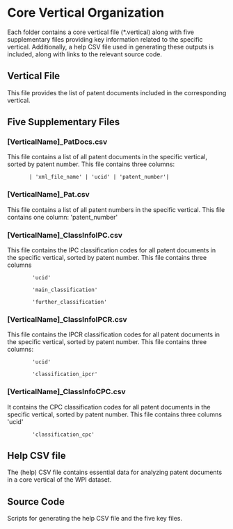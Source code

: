 # Core Vertical Organization
Each folder contains a core vertical file (*.vertical) along with five supplementary files providing key information related to the specific vertical. Additionally, a help CSV file used in generating these outputs is included, along with links to the relevant source code.

## Vertical File
This file provides the list of patent documents included in the corresponding vertical.


## Five Supplementary Files 
### [VerticalName]_PatDocs.csv
This file contains a list of all patent documents in the specific vertical, sorted by patent number.
This file contains three columns:

           | 'xml_file_name' | 'ucid' | 'patent_number'|

### [VerticalName]_Pat.csv
This file contains a list of all patent numbers in the specific vertical.
This file contains one column:
            'patent_number'

### [VerticalName]_ClassInfoIPC.csv
This file contains the IPC classification codes for all patent documents in the specific vertical, sorted by patent number. 
This file contains three columns
            
            'ucid'
            
            'main_classification'
            
            'further_classification'

### [VerticalName]_ClassInfoIPCR.csv
This file contains the IPCR classification codes for all patent documents in the specific vertical, sorted by patent number.
This file contains three columns:

            'ucid'
            
            'classification_ipcr'
            
### [VerticalName]_ClassInfoCPC.csv
It contains the CPC classification codes for all patent documents in the specific vertical, sorted by patent number.
This file contains three columns
            'ucid'
            
            'classification_cpc'

## Help CSV file
The (help) CSV file contains essential data for analyzing patent documents in a core vertical of the WPI dataset.

## Source Code
Scripts for generating the help CSV file and the five key files.
